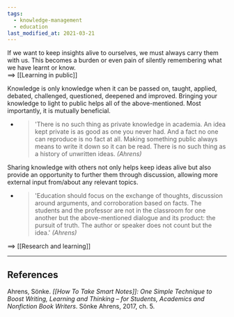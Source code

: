 ```yaml
---
tags:
  - knowledge-management
  - education
last_modified_at: 2021-03-21
---
```


If we want to keep insights alive to ourselves, we must always carry them with us. This becomes a burden or even pain of silently remembering what we have learnt or know.  
==> [[Learning in public]]

Knowledge is only knowledge when it can be passed on, taught, applied, debated, challenged, questioned, deepened and improved. Bringing your knowledge to light to public helps all of the above-mentioned. Most importantly, it is mutually beneficial.

- > 'There is no such thing as private knowledge in academia. An idea kept private is as good as one you never had. And a fact no one can reproduce is no fact at all. Making something public always means to write it down so it can be read. There is no such thing as a history of unwritten ideas. *(Ahrens)*

Sharing knowledge with others not only helps keep ideas alive but also provide an opportunity to further them through discussion, allowing more external input from/about any relevant topics.

- > 'Education should focus on the exchange of thoughts, discussion around arguments, and corroboration based on facts. The students and the professor are not in the classroom for one another but the above-mentioned dialogue and its product: the pursuit of truth. The author or speaker does not count but the idea.' *(Ahrens)*

==> [[Research and learning]]

---

## References

Ahrens, Sönke. *[[How To Take Smart Notes]]: One Simple Technique to Boost Writing, Learning and Thinking – for Students, Academics and Nonfiction Book Writers*. Sönke Ahrens, 2017, ch. 5.